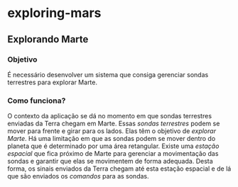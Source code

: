 # exploring-mars

## Explorando Marte

### Objetivo

É necessário desenvolver um sistema que consiga gerenciar sondas terrestres para explorar Marte.

### Como funciona?

O contexto da aplicação se dá no momento em que sondas terrestres enviadas da Terra chegam em Marte.
Essas *sondas terrestres* podem se mover para frente e girar para os lados. Elas têm o objetivo de *explorar Marte*.
Há uma limitação em que as sondas podem se mover dentro do planeta que é determinado por uma área retangular.
Existe uma *estação espacial* que fica próximo de Marte para gerenciar a movimentação das sondas e garantir que elas se movimentem de forma adequada. Desta forma, os sinais enviados da Terra chegam até esta estação espacial e de lá que são enviados os *comandos* para as sondas.
